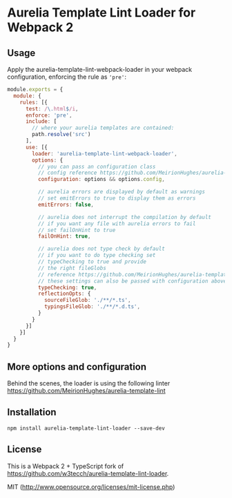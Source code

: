 # Aurelia Template Lint Loader for Webpack 2

## Usage

Apply the aurelia-template-lint-webpack-loader in your webpack configuration, enforcing the rule as `'pre'`:

``` javascript
module.exports = {
  module: {
    rules: [{
      test: /\.html$/i,
      enforce: 'pre',
      include: [
        // where your aurelia templates are contained:
        path.resolve('src')
      ],
      use: [{
        loader: 'aurelia-template-lint-webpack-loader',
        options: {
          // you can pass an configuration class
          // config reference https://github.com/MeirionHughes/aurelia-template-lint#config
          configuration: options && options.config,

          // aurelia errors are displayed by default as warnings
          // set emitErrors to true to display them as errors
          emitErrors: false,

          // aurelia does not interrupt the compilation by default
          // if you want any file with aurelia errors to fail
          // set failOnHint to true
          failOnHint: true,

          // aurelia does not type check by default
          // if you want to do type checking set
          // typeChecking to true and provide
          // the right fileGlobs
          // reference https://github.com/MeirionHughes/aurelia-template-lint#static-type-checking
          // these settings can also be passed with configuration above
          typeChecking: true,
          reflectionOpts: {
            sourceFileGlob: './**/*.ts',
            typingsFileGlob: './**/*.d.ts',
          }
        }
      }]
    }]
  }
}

```
## More options and configuration
Behind the scenes, the loader is using the following linter https://github.com/MeirionHughes/aurelia-template-lint

## Installation

``` shell
npm install aurelia-template-lint-loader --save-dev
```

## License

This is a Webpack 2 + TypeScript fork of https://github.com/w3tecch/aurelia-template-lint-loader.

MIT (http://www.opensource.org/licenses/mit-license.php)

